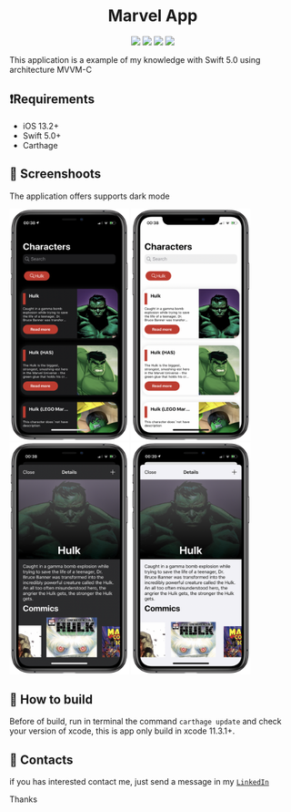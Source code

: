 <h1 align="center">Marvel App</h1>
<p align="center">
    <img src="https://img.shields.io/static/v1?label=Swift&message=5.0&style=plastic&logo=appveyo">
    <img src="https://img.shields.io/static/v1?label=Minimum%20iOS%20version&message=13.2&color=F76831&style=plastic&logo=appveyo">
    <img src="https://img.shields.io/static/v1?label=Architecture&message=MVVM-C&color=BAE9FF&style=plastic&logo=appveyo">
    <img src="https://img.shields.io/static/v1?label=Dark%20Mode&message=Enable&color=00FF00&style=plastic&logo=appveyo">
</p>

This application is a example of my knowledge with Swift 5.0 using architecture MVVM-C

## ❗️Requirements

- iOS 13.2+
- Swift 5.0+
- Carthage

## 📸 Screenshoots

The application offers supports  dark mode

<p>
<img src="./images/hulk_home_darkmode.png" alt="Screenshot" width="210" height="407">
 <img src="./images/hulk_home.png" alt="Screenshot" width="210" height="407">
 <img src="./images/detail_dark.png" alt="Screenshot" width="210" height="407">
 <img src="./images/detail.png" alt="Screenshot" width="210" height="407">
</p>

## 🧩 How to build

Before of build, run in terminal the command  `carthage update` and check your version of xcode, this is app only build in xcode 11.3.1+.

## 📱 Contacts

if you has interested contact me, just send a message in my  [`LinkedIn`](https://www.linkedin.com/in/danielrsousa/)

Thanks



